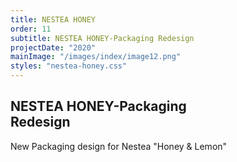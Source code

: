 ```yaml
---
title: NESTEA HONEY
order: 11
subtitle: NESTEA HONEY-Packaging Redesign
projectDate: "2020"
mainImage: "/images/index/image12.png"
styles: "nestea-honey.css"
---
```

<section class="section">
    <div class="details-container">
        <h1 class="title">NESTEA HONEY-Packaging<br>Redesign</h1>
        <p class="description">New Packaging design for Nestea "Honey & Lemon"</p>
    </div>
    <div class="grid container">
        <div class="image-container">
            <img class="img" src="/images/index/image12.png" alt="">
        </div>        
    </div>
</section>